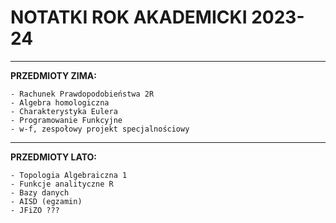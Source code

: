 # NOTATKI ROK AKADEMICKI 2023-24


---


**PRZEDMIOTY ZIMA:**

    - Rachunek Prawdopodobieństwa 2R
    - Algebra homologiczna
    - Charakterystyka Eulera
    - Programowanie Funkcyjne
    - w-f, zespołowy projekt specjalnościowy


---


**PRZEDMIOTY LATO:**


    - Topologia Algebraiczna 1
    - Funkcje analityczne R
    - Bazy danych
    - AISD (egzamin)
    - JFiZO ???

